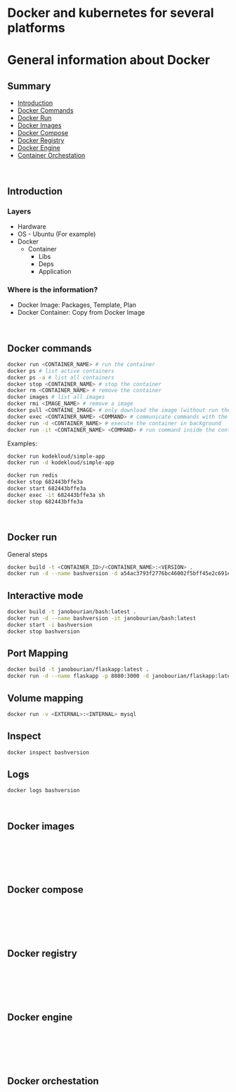 # Docker and kubernetes for several platforms

# General information about Docker

## Summary
- [Introduction](#section1)
- [Docker Commands](#section2)
- [Docker Run](#section3)
- [Docker Images](#section4)
- [Docker Compose](#section5)
- [Docker Registry](#section6)
- [Docker Engine](#section7)
- [Container Orchestation](#section8)


<br>
<div id="section1">

## Introduction

### Layers

* Hardware
* OS - Ubuntu (For example)
* Docker 
    * Container
        * Libs
        * Deps
        * Application

### Where is the information?

* Docker Image: Packages, Template, Plan
* Docker Container: Copy from Docker Image

<br>
<div id="section2">

## Docker commands

```sh
docker run <CONTAINER_NAME> # run the container
docker ps # list active containers
docker ps -a # list all containers
docker stop <CONTAINER_NAME> # stop the container
docker rm <CONTAINER_NAME> # remove the container
docker images # list all images
docker rmi <IMAGE_NAME> # remove a image
docker pull <CONTAINE_IMAGE> # only download the image (without run the container)
docker exec <CONTAINER_NAME> <COMMAND> # communicate commands with the container
docker run -d <CONTAINER_NAME> # execute the container in background
docker run -it <CONTAINER_NAME> <COMMAND> # run command inside the container
```

Examples:

```sh
docker run kodekloud/simple-app
docker run -d kodekloud/simple-app
```

```sh
docker run redis
docker stop 682443bffe3a
docker start 682443bffe3a
docker exec -it 682443bffe3a sh
docker stop 682443bffe3a
```

<br>
<div id="section3">

## Docker run

General steps

```sh
docker build -t <CONTAINER_ID>/<CONTAINER_NAME>:<VERSION> .
docker run -d --name bashversion -d a54ac3793f2776bc46002f5bff45e2c691e1e92c0e3a693af4289a38df41f57a
```

## Interactive mode

```sh
docker build -t janobourian/bash:latest .
docker run -d --name bashversion -it janobourian/bash:latest
docker start -i bashversion
docker stop bashversion
```

## Port Mapping

```sh
docker build -t janobourian/flaskapp:latest .
docker run -d --name flaskapp -p 8080:3000 -d janobourian/flaskapp:latest
```

## Volume mapping

```sh
docker run -v <EXTERNAL>:<INTERNAL> mysql
```

## Inspect

```sh
docker inspect bashversion
```

## Logs

```sh
docker logs bashversion
```

<br>
<div id="section4">

## Docker images

```sh
```

```sh
```

```sh
```

```sh
```

<br>
<div id="section5">

## Docker compose

```sh
```

```sh
```

```sh
```

```sh
```

<br>
<div id="section6">

## Docker registry

```sh
```

```sh
```

```sh
```

```sh
```

<br>
<div id="section7">

## Docker engine

```sh
```

```sh
```

```sh
```

```sh
```

<br>
<div id="section8">

## Docker orchestation

```sh
```

```sh
```

```sh
```

```sh
```